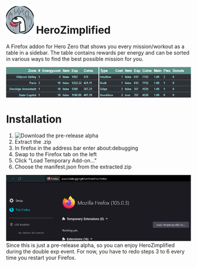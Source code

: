 # <img src="/pretty/denodonut.png" width="75"/>  HeroZimplified

A Firefox addon for Hero Zero that shows you every mission/workout as a table in a sidebar. The table contains rewards per energy and can be sorted in various ways to find the best possible mission for you.

<img src="/pretty/readme/exampleWorkoutAndMissions.png">

# Installation

1. ![Download the pre-release alpha](https://github.com/mayiflex/HeroZimplified/releases/tag/alpha)
2. Extract the .zip
3. In firefox in the address bar enter about:debugging
4. Swap to the Firefox tab on the left
5. Click "Load Temporary Add-on..."
6. Choose the manifest.json from the extracted zip
<img src="/pretty/readme/aboutdebugging.png">
Since this is just a pre-release alpha, so you can enjoy HeroZimplified during the double exp event. For now, you have to redo steps 3 to 6 every time you restart your Firefox.

